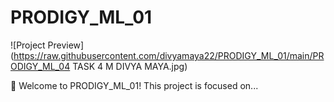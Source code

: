 # PRODIGY_ML_01  

![Project Preview](https://raw.githubusercontent.com/divyamaya22/PRODIGY_ML_01/main/PRODIGY_ML_04 TASK 4 M DIVYA MAYA.jpg)

🚀 Welcome to PRODIGY_ML_01! This project is focused on...

